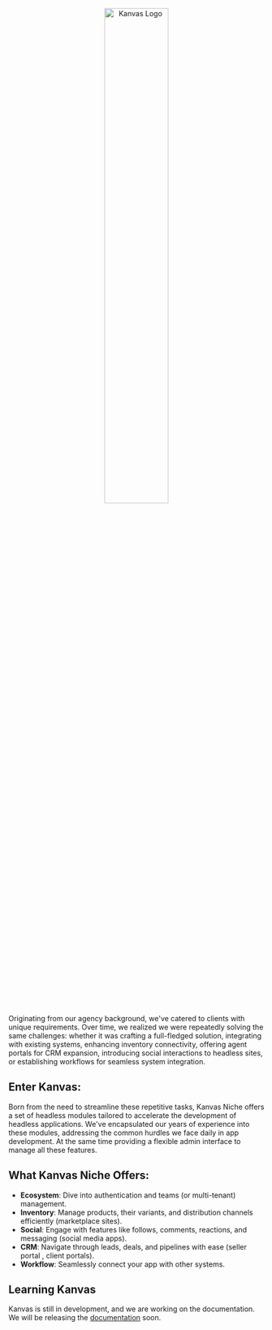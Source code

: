 <p align="center">
    <img  src="https://cdn.prod.website-files.com/66c9f056ff6b7f7ba51cdf21/66ccb2a881e7036ab59136f2_Logo_Kanvas_3.png" alt="Kanvas Logo" height="50%"></a>
    <br />
    <br />
</p>

Originating from our agency background, we've catered to clients with unique requirements. Over time, we realized we were repeatedly solving the same challenges: whether it was crafting a full-fledged solution, integrating with existing systems, enhancing inventory connectivity, offering agent portals for CRM expansion, introducing social interactions to headless sites, or establishing workflows for seamless system integration.

## Enter Kanvas:
Born from the need to streamline these repetitive tasks, Kanvas Niche offers a set of headless modules tailored to accelerate the development of headless applications. We've encapsulated our years of experience into these modules, addressing the common hurdles we face daily in app development. At the same time providing a flexible admin interface to manage all these features.

## What Kanvas Niche Offers:
- **Ecosystem**: Dive into authentication and teams (or multi-tenant) management.
- **Inventory**: Manage products, their variants, and distribution channels efficiently (marketplace sites).
- **Social**: Engage with features like follows, comments, reactions, and messaging (social media apps).
- **CRM**: Navigate through leads, deals, and pipelines with ease (seller portal , client portals).
- **Workflow**: Seamlessly connect your app with other systems.

## Learning Kanvas

Kanvas is still in development, and we are working on the documentation. We will be releasing the [documentation](https://github.com/bakaphp/kanvas-doc) soon.
